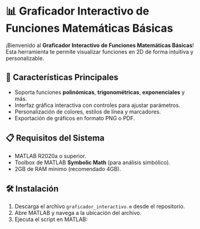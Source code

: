 # 📊 Graficador Interactivo de Funciones Matemáticas Básicas

¡Bienvenido al **Graficador Interactivo de Funciones Matemáticas Básicas**! Esta herramienta te permite visualizar funciones en 2D de forma intuitiva y personalizable.

## 🚀 **Características Principales**
- Soporta funciones **polinómicas**, **trigonométricas**, **exponenciales** y más.
- Interfaz gráfica interactiva con controles para ajustar parámetros.
- Personalización de colores, estilos de línea y marcadores.
- Exportación de gráficos en formato PNG o PDF.

## 📋 **Requisitos del Sistema**
- MATLAB R2020a o superior.
- Toolbox de MATLAB **Symbolic Math** (para análisis simbólico).
- 2GB de RAM mínimo (recomendado 4GB).

## 🛠️ **Instalación**
1. Descarga el archivo `graficador_interactivo.m` desde el repositorio.
2. Abre MATLAB y navega a la ubicación del archivo.
3. Ejecuta el script en MATLAB: